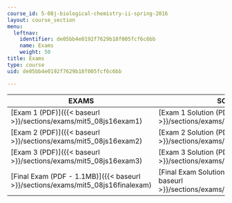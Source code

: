 ```yaml
---
course_id: 5-08j-biological-chemistry-ii-spring-2016
layout: course_section
menu:
  leftnav:
    identifier: de05bb4e0192f7629b18f005fcf6c6bb
    name: Exams
    weight: 50
title: Exams
type: course
uid: de05bb4e0192f7629b18f005fcf6c6bb

---
```


| EXAMS | SOLUTIONS |
| --- | --- |
| [Exam 1 (PDF)]({{< baseurl >}}/sections/exams/mit5_08js16exam1) | [Exam 1 Solution (PDF)]({{< baseurl >}}/sections/exams/mit5_08js16exam1_soln) |
| [Exam 2 (PDF)]({{< baseurl >}}/sections/exams/mit5_08js16exam2) | [Exam 2 Solution (PDF)]({{< baseurl >}}/sections/exams/mit5_08js16exam2_soln) |
| [Exam 3 (PDF)]({{< baseurl >}}/sections/exams/mit5_08js16exam3) | [Exam 3 Solution (PDF)]({{< baseurl >}}/sections/exams/mit5_08js16exam3_soln) |
| [Final Exam (PDF - 1.1MB)]({{< baseurl >}}/sections/exams/mit5_08js16finalexam) | [Final Exam Solution (PDF - 1.4MB)]({{< baseurl >}}/sections/exams/mit5_08js16finalexam_soln)